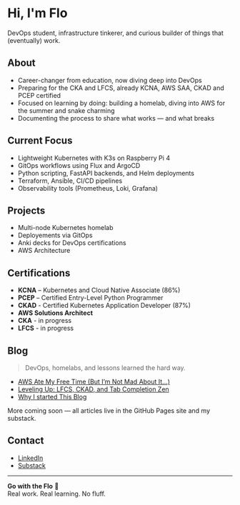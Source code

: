 # Hi, I'm Flo

DevOps student, infrastructure tinkerer, and curious builder of things that (eventually) work.

## About

- Career-changer from education, now diving deep into DevOps  
- Preparing for the CKA and LFCS, already KCNA, AWS SAA, CKAD and PCEP certified  
- Focused on learning by doing: building a homelab, diving into AWS for the summer and snake charming  
- Documenting the process to share what works — and what breaks  

## Current Focus

- Lightweight Kubernetes with K3s on Raspberry Pi 4  
- GitOps workflows using Flux and ArgoCD  
- Python scripting, FastAPI backends, and Helm deployments  
- Terraform, Ansible, CI/CD pipelines  
- Observability tools (Prometheus, Loki, Grafana)  

## Projects

- Multi-node Kubernetes homelab  
- Deployements via GitOps  
- Anki decks for DevOps certifications  
- AWS Architecture 

## Certifications

- **KCNA** – Kubernetes and Cloud Native Associate (86%)  
- **PCEP** – Certified Entry-Level Python Programmer  
- **CKAD** - Certified Kubernetes Application Developer (87%)
- **AWS Solutions Architect** 
- **CKA** - in progress
- **LFCS** - in progress

## Blog

> DevOps, homelabs, and lessons learned the hard way.

- [AWS Ate My Free Time (But I’m Not Mad About It...)](https://substack.com/home/post/p-169387424)
- [Leveling Up: LFCS, CKAD, and Tab Completion Zen](https://substack.com/home/post/p-167101886)
- [Why I started This Blog](https://substack.com/home/post/p-166717295?source=queue)



More coming soon — all articles live in the GitHub Pages site and my substack.

## Contact

- [LinkedIn](https://linkedin.com/in/flochai)
- [Substack](https://substack.com/@flochai)

---

**Go with the Flo** 🚀  
Real work. Real learning. No fluff.

